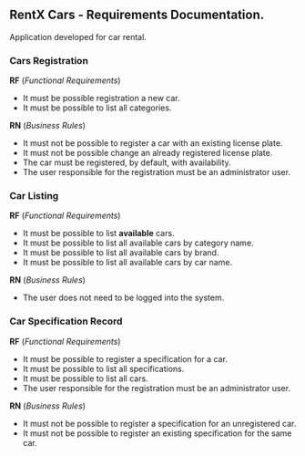 ## RentX Cars - Requirements Documentation. 

Application developed for car rental. 

### Cars Registration 

**RF** (<i>Functional Requirements</i>)
- It must be possible registration a new car.
- It must be possible to list all categories. 

**RN** (<i>Business Rules</i>)
- It must not be possible to register a car with an existing license plate.
- It must not be possible change an already registered license plate.
- The car must be registered, by default, with availability.
- The user responsible for the registration must be an administrator user. 


### Car Listing 

**RF** (<i>Functional Requirements</i>)
- It must be possible to list <strong>available</strong> cars. 
- It must be possible to list all available cars by category name.
- It must be possible to list all available cars by brand.
- It must be possible to list all available cars by car name.

**RN** (<i>Business Rules</i>)
- The user does not need to be logged into the system.


### Car Specification Record 

**RF** (<i>Functional Requirements</i>)
- It must be possible to register a specification for a car.
- It must be possible to list all specifications. 
- It must be possible to list all cars. 
- The user responsible for the registration must be an administrator user.

**RN** (<i>Business Rules</i>)
- It must not be possible to register a specification for an unregistered car. 
- It must not be possible to register an existing specification for the same car. 

